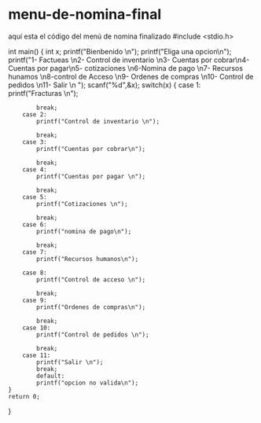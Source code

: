 # menu-de-nomina-final
aquí esta el código del menú de nomina finalizado 
#include <stdio.h>

int main()
{
    int x;
    printf("Bienbenido \n");
    printf("Eliga una opcion\n");
    printf("1- Factueas \n2- Control de inventario \n3- Cuentas por cobrar\n4- Cuentas por pagar\n5- cotizaciones \n6-Nomina de pago \n7- Recursos hunamos \n8-control de Acceso \n9- Ordenes de compras \n10- Control de pedidos \n11- Salir \n ");
    scanf("%d",&x);
    switch(x)
    {
        case 1:
            printf("Fracturas \n");
           
            break;
        case 2:
            printf("Control de inventario \n");
            
            break;
        case 3:
            printf("Cuentas por cobrar\n");
            
            break;
        case 4:
            printf("Cuentas por pagar \n");
            
            break;
        case 5:
            printf("Cotizaciones \n");
            
            break;
        case 6:
            printf("nomina de pago\n");
            
            break;
        case 7:
            printf("Recursos humanos\n");
            
        case 8:
            printf("Control de acceso \n");
            
            break;
        case 9:
            printf("Ordenes de compras\n");
           
            break;
        case 10:
            printf("Control de pedidos \n");
            
            break;
        case 11:
            printf("Salir \n");
            break;
            default:
            printf("opcion no valida\n");
    }
    return 0;
}
